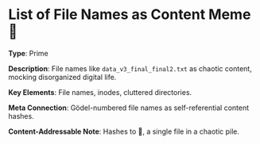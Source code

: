 # List of File Names as Content Meme 📄

**Type**: Prime

**Description**: File names like `data_v3_final_final2.txt` as chaotic content, mocking disorganized digital life.

**Key Elements**: File names, inodes, cluttered directories.

**Meta Connection**: Gödel-numbered file names as self-referential content hashes.

**Content-Addressable Note**: Hashes to 📄, a single file in a chaotic pile.

